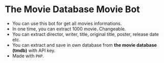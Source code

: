# The Movie Database Movie Bot

* You can use this bot for get all movies informations.
* In one time, you can extract 1000 movie. Changeable.
* You can extract director, writer, title, original title, poster, release date etc.
* You can extract and save in own database from **the movie database (tmdb)** with API key.
* Made with `PHP`.